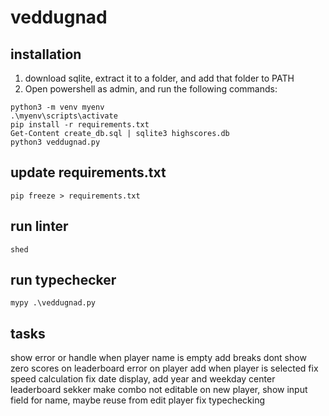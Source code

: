 # veddugnad

## installation
1. download sqlite, extract it to a folder, and add that folder to PATH
2. Open powershell as admin, and run the following commands:
```shell
python3 -m venv myenv
.\myenv\scripts\activate
pip install -r requirements.txt
Get-Content create_db.sql | sqlite3 highscores.db
python3 veddugnad.py
```

## update requirements.txt
```shell
pip freeze > requirements.txt
```

## run linter
```shell
shed
```

## run typechecker
```shell
mypy .\veddugnad.py
```

## tasks

show error or handle when player name is empty
add breaks
dont show zero scores on leaderboard
error on player add when player is selected
fix speed calculation
fix date display, add year and weekday
center leaderboard sekker
make combo not editable
on new player, show input field for name, maybe reuse from edit player
fix typechecking